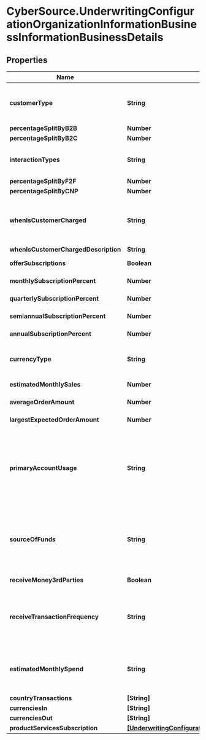 # CyberSource.UnderwritingConfigurationOrganizationInformationBusinessInformationBusinessDetails

## Properties
Name | Type | Description | Notes
------------ | ------------- | ------------- | -------------
**customerType** | **String** | Who is the business interacting with? Business to Business, Business to Consumer, Both  Possible values: - B2B - B2C - Both | [optional] 
**percentageSplitByB2B** | **Number** | % Split | [optional] 
**percentageSplitByB2C** | **Number** | % Split | [optional] 
**interactionTypes** | **String** | Merchant Facing: Face to Face, Card Not Present, Both  Possible values: - F2F - CNP - Both | 
**percentageSplitByF2F** | **Number** | % Split | 
**percentageSplitByCNP** | **Number** | % Split | 
**whenIsCustomerCharged** | **String** | When is the customer charged?  Possible values: - OneTimeBeforeServiceDelivery - OneTimeAfterServiceDelivery - Other | 
**whenIsCustomerChargedDescription** | **String** |  | [optional] 
**offerSubscriptions** | **Boolean** | Does Merchant Offer Subscriptions? | 
**monthlySubscriptionPercent** | **Number** | % of business is monthly subscriptions | [optional] 
**quarterlySubscriptionPercent** | **Number** | % of business is quarterly subscriptions | [optional] 
**semiannualSubscriptionPercent** | **Number** | % of business is semi-annual subscriptions | [optional] 
**annualSubscriptionPercent** | **Number** | % of business is annual subscriptions | [optional] 
**currencyType** | **String** | Processing Currency. ISO 4217, 3 characters.  Possible values: - USD - CAD - EUR - GBP - CHF | [optional] 
**estimatedMonthlySales** | **Number** | Merchant's estimated monthly sales | [optional] 
**averageOrderAmount** | **Number** | Merchant's average order amount | [optional] 
**largestExpectedOrderAmount** | **Number** | Merchant's largest expected order amount | [optional] 
**primaryAccountUsage** | **String** | Primary purpose of account usage  Possible values: - Paying for goods / services - Repatriating overseas earnings - Intercompany transfers - Collecting funds from clients - Liquidity / FX - Payment to an individual - Investment activity - Property purchase/sale - Other | [optional] 
**sourceOfFunds** | **String** | Source of Funds  Possible values: - Business revenue - External or shareholder investment - Loan, advance or other borrowing - Donations or grants - Inter-company transfers - Proceeds of sales of assests - Other | [optional] 
**receiveMoney3rdParties** | **Boolean** | Will you recieve money from 3rd parties into your account? | [optional] 
**receiveTransactionFrequency** | **String** | Roughly how often do you expect to send or receive transactions?  Possible values: - One-off or infrequently - 1-20 per month - 20-50 per month - 50-100 per month - 100+ per month | [optional] 
**estimatedMonthlySpend** | **String** | What is your estimated total monthly spend?  Possible values: - <$10,000 - $10,000 - $50,000 - $50,000 - $100,000 - $100,000 - $500,000 - $500,000+ | [optional] 
**countryTransactions** | **[String]** |  | [optional] 
**currenciesIn** | **[String]** |  | [optional] 
**currenciesOut** | **[String]** |  | [optional] 
**productServicesSubscription** | [**[UnderwritingConfigurationOrganizationInformationBusinessInformationBusinessDetailsProductServicesSubscription]**](UnderwritingConfigurationOrganizationInformationBusinessInformationBusinessDetailsProductServicesSubscription.md) |  | [optional] 


